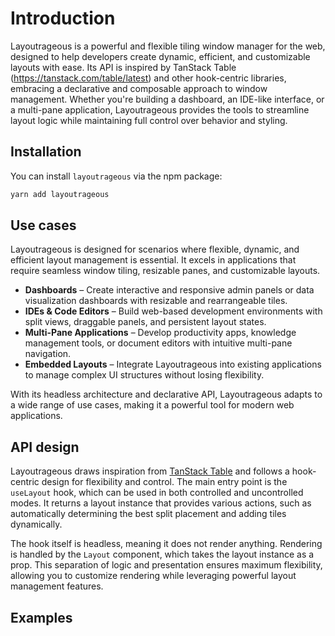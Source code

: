# Introduction

Layoutrageous is a powerful and flexible tiling window manager for the web, designed to help developers create dynamic, efficient, and customizable layouts with ease. Its API is inspired by TanStack Table (https://tanstack.com/table/latest) and other hook-centric libraries, embracing a declarative and composable approach to window management. Whether you're building a dashboard, an IDE-like interface, or a multi-pane application, Layoutrageous provides the tools to streamline layout logic while maintaining full control over behavior and styling.

## Installation

You can install `layoutrageous` via the npm package:

```sh
yarn add layoutrageous
```

## Use cases

Layoutrageous is designed for scenarios where flexible, dynamic, and efficient layout management is essential. It excels in applications that require seamless window tiling, resizable panes, and customizable layouts.

- **Dashboards** – Create interactive and responsive admin panels or data visualization dashboards with resizable and rearrangeable tiles.
- **IDEs & Code Editors** – Build web-based development environments with split views, draggable panels, and persistent layout states.
- **Multi-Pane Applications** – Develop productivity apps, knowledge management tools, or document editors with intuitive multi-pane navigation.
- **Embedded Layouts** – Integrate Layoutrageous into existing applications to manage complex UI structures without losing flexibility.

With its headless architecture and declarative API, Layoutrageous adapts to a wide range of use cases, making it a powerful tool for modern web applications.

## API design

Layoutrageous draws inspiration from [TanStack Table](https://tanstack.com/table/latest) and follows a hook-centric design for flexibility and control. The main entry point is the `useLayout` hook, which can be used in both controlled and uncontrolled modes. It returns a layout instance that provides various actions, such as automatically determining the best split placement and adding tiles dynamically.

The hook itself is headless, meaning it does not render anything. Rendering is handled by the `Layout` component, which takes the layout instance as a prop. This separation of logic and presentation ensures maximum flexibility, allowing you to customize rendering while leveraging powerful layout management features.

## Examples
